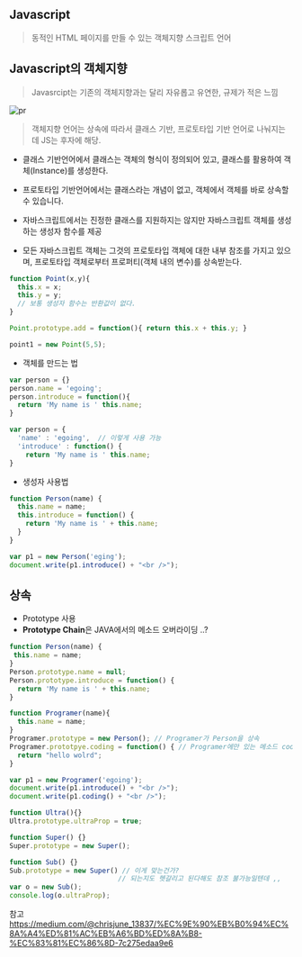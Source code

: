 ## Javascript
> 동적인 HTML 페이지를 만들 수 있는 객체지향 스크립트 언어

## Javascript의 객체지향
> Javasrcipt는 기존의 객체지향과는 달리 자유롭고 유연한, 규제가 적은 느낌

![pr](https://user-images.githubusercontent.com/50645183/96992979-9de76580-1565-11eb-81c7-e2815aee55b1.PNG)

> 객체지향 언어는 상속에 따라서 클래스 기반, 프로토타입 기반 언어로 나눠지는데 JS는 후자에 해당.
- 클래스 기반언어에서 클래스는 객체의 형식이 정의되어 있고, 클래스를 활용하여 객체(Instance)를 생성한다.
- 프로토타입 기반언어에서는 클래스라는 개념이 없고, 객체에서 객체를 바로 상속할 수 있습니다.

- 자바스크립트에서는 진정한 클래스를 지원하지는 않지만 자바스크립트 객체를 생성하는 생성자 함수를 제공
- 모든 자바스크립트 객체는 그것의 프로토타입 객체에 대한 내부 참조를 가지고 있으며, 프로토타입 객체로부터 프로퍼티(객체 내의 변수)를 상속받는다.

```jsx
function Point(x,y){ 
  this.x = x;
  this.y = y;
  // 보통 생성자 함수는 반환값이 없다.
}

Point.prototype.add = function(){ return this.x + this.y; }

point1 = new Point(5,5);
```

- 객체를 만드는 법
```jsx
var person = {}
person.name = 'egoing';
person.introduce = function(){
  return 'My name is ' this.name;
}  
```
```jsx
var person = {
  'name' : 'egoing',  // 이렇게 사용 가능
  'introduce' : function() {
    return 'My name is ' this.name;
}
```

- 생성자 사용법
```jsx
function Person(name) {
  this.name = name;
  this.introduce = function() {
    return 'My name is ' + this.name;
  }
}

var p1 = new Person('eging');
document.write(p1.introduce() + "<br />");
```

## 상속
- Prototype 사용
- **Prototype Chain**은 JAVA에서의 메소드 오버라이딩 ..?

```jsx
function Person(name) {
 this.name = name;
}
Person.prototype.name = null;
Person.prototype.introduce = function() {
  return 'My name is ' + this.name;
}

function Programer(name){
  this.name = name;
}  
Programer.prototype = new Person(); // Programer가 Person을 상속  
Programer.prototpye.coding = function() { // Programer에만 있는 메소드 coding
  return "hello wolrd";
}

var p1 = new Programer('egoing');
document.write(p1.introduce() + "<br />");
document.write(p1.coding() + "<br />");

```

```jsx
function Ultra(){}
Ultra.prototype.ultraProp = true; 

function Super() {}
Super.prototype = new Super();

function Sub() {}
Sub.prototype = new Super() // 이게 맞는건가?
                           // 되는지도 헷갈리고 된다해도 참조 불가능일텐데 ,,
var o = new Sub();
console.log(o.ultraProp);

```



참고 <https://medium.com/@chrisjune_13837/%EC%9E%90%EB%B0%94%EC%8A%A4%ED%81%AC%EB%A6%BD%ED%8A%B8-%EC%83%81%EC%86%8D-7c275edaa9e6>
